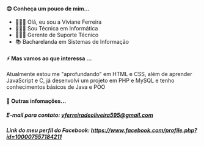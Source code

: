 #### 😊 Conheça um pouco de mim...
- 🦹🏻‍♀️ Olá, eu sou a Viviane Ferreira 
- 👩🏻‍🎓 Sou Técnica em Informática
- 👩🏻‍💻 Gerente de Suporte Técnico
- 📚 Bacharelanda em Sistemas de Informação
#### ⚡ Mas vamos ao que interessa ...
Atualmente estou me "aprofundando" em HTML e CSS, além de aprender JavaScript e C, já desenvolvi um projeto em PHP e MySQL e tenho conhecimentos básicos de Java e POO
#### 💬 Outras infomações...
##### E-mail para contato: vferreiradeoliveira595@gmail.com
##### Link do meu perfil do Facebook: https://www.facebook.com/profile.php?id=100007557184211
